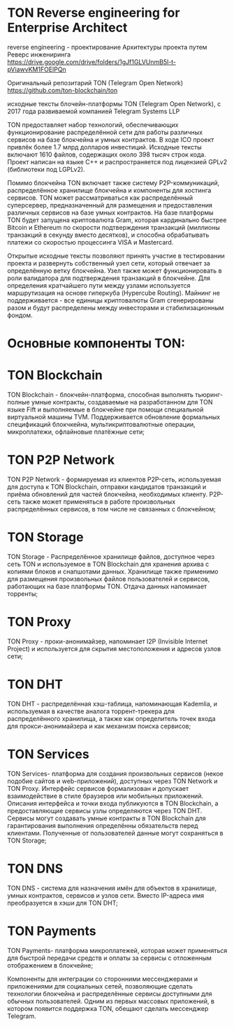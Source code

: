 # TON Reverse engineering for Enterprise Architect
reverse engineering - проектирование Архитектуры проекта путем Реверс инжениринга
https://drive.google.com/drive/folders/1gJf1GLVUnmB5l-t-pViawvKM1FOElPQn

Оригинальный репозитарий TON (Telegram Open Network)  
https://github.com/ton-blockchain/ton

исходные тексты блочейн-платформы TON (Telegram Open Network), с 2017 года развиваемой компанией Telegram Systems LLP  

TON предоставляет набор технологий, обеспечивающих функционирование распределённой сети для работы различных сервисов на базе блокчейна и умных контрактов. 
В ходе ICO проект привлёк более 1.7 млрд долларов инвестиций. 
Исходные тексты включают 1610 файлов, содержащих около 398 тысяч строк кода. 
Проект написан на языке C++ и распространяется под лицензией GPLv2 (библиотеки под LGPLv2).

Помимо блокчейна TON включает также систему P2P-коммуникаций, распределённое хранилище блокчейна и компоненты для хостинга сервисов. TON может рассматриваться как распределённый суперсервер, предназначенный для размещения и предоставления различных сервисов на базе умных контрактов. На базе платформы TON будет запущена криптовалюта Gram, которая кардинально быстрее Bitcoin и Ethereum по скорости подтверждения транзакций (миллионы транзакций в секунду вместо десятков), и способна обрабатывать платежи со скоростью процессинга VISA и Mastercard.

Открытые исходные тексты позволяют принять участие в тестировании проекта и развернуть собственный узел сети, который отвечает за определённую ветку блокчейна. Узел также может функционировать в роли валидатора для подтверждения транзакций в блокчейне. Для определения кратчайшего пути между узлами используется маршрутизация на основе гиперкуба (Hypercube Routing). Майнинг не поддерживается - все единицы криптовалюты Gram сгенерированы разом и будут распределены между инвесторами и стабилизационным фондом.

# Основные компоненты TON:

# TON Blockchain  
TON Blockchain - блокчейн-платформа, способная выполнять тьюринг-полные умные контракты, создаваемые на разработанном для TON языке Fift и выполняемые в блокчейне при помощи специальной виртуальной машины TVM. Поддерживается обновление формальных спецификаций блокчкейна, мультикриптовалютные операции, микроплатежи, офлайновые платёжные сети;  

# TON P2P Network  
TON P2P Network - формируемая из клиентов P2P-сеть, используемая для доступа к TON Blockchain, отправки кандидатов транзакций и приёма обновлений для частей блокчейна, необходимых клиенту. P2P-сеть также может применяться в работе произвольных распределённых сервисов, в том числе не связанных с блокчейном;  

# TON Storage   
TON Storage - Распределённое хранилище файлов, доступное через сеть TON и используемое в TON Blockchain для хранения архива с копиями блоков и снапшотами данных. Хранилище также применимо для размещения произвольных файлов пользователей и сервисов, работающих на базе платформы TON. Отдача данных напоминает торренты;  

# TON Proxy  
TON Proxy - проки-анонимайзер, напоминает I2P (Invisible Internet Project) и используется для скрытия местоположения и адресов узлов сети;  

# TON DHT  
TON DHT - распределённая хэш-таблица, напоминающая Kademlia, и используемая в качестве аналога торрент-трекера для распределённого хранилища, а также как определитель точек входа для прокси-анонимайзера и как механизм поиска сервисов;  

# TON Services  
TON Services- платформа для создания произвольных сервисов (некое подобие сайтов и web-приложений), доступных через TON Network и TON Proxy. Интерфейс сервисов формализован и допускает взаимодействие в стиле браузеров или мобильных приложений. Описания интерфейса и точки входа публикуются в TON Blockchain, а предоставляющие сервисы узлы определяются через TON DHT. Сервисы могут создавать умные контракты в TON Blockchain для гарантирования выполнения определённы обязательств перед клиентами. Полученные от пользователей данные могут сохраняться в TON Storage;  

# TON DNS  
TON DNS - система для назначения имён для объектов в хранилище, умных контрактов, сервисов и узлов сети. Вместо IP-адреса имя преобразуется в хэши для TON DHT;  

# TON Payments  
TON Payments- платформа микроплатежей, которая может применяться для быстрой передачи средств и оплаты за сервисы с отложенным отображением в блокчейне;  

Компоненты для интеграции со сторонними мессенджерами и приложениями для социальных сетей, позволяющие сделать технологии блокчейна и распределённые сервисы доступными для обычных пользователей. Одним из первых массовых приложений, в котором появится поддержка TON, обещают сделать мессенджер Telegram.
